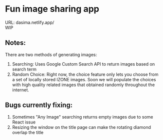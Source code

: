 # Fun image sharing app
URL: dasima.netlify.app/  
WIP
## Notes:
There are two methods of generating images:
1. Searching: Uses Google Custom Search API to return images based on search term
2. Random Choice: Right now, the choice feature only lets you choose from a set of locally stored IZONE images. Soon we will populate the choices with high quality related images that obtained randomly throughout the internet. 

## Bugs currently fixing: 
1. Sometimes "Any Image" searching returns empty images due to some React issue
2. Resizing the window on the title page can make the rotating diamond overlap the title